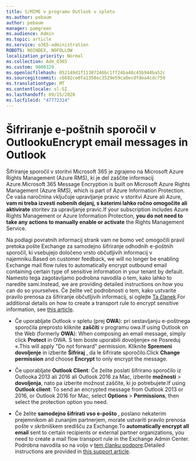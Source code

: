 ```yaml
---
title: S/MIME v programu Outlook v spletu
ms.author: pebaum
author: pebaum
manager: pamgreen
ms.audience: Admin
ms.topic: article
ms.service: o365-administration
ROBOTS: NOINDEX, NOFOLLOW
localization_priority: Normal
ms.collection: Adm_O365
ms.custom: 9000329
ms.openlocfilehash: 052149d1f11387246bc1ff24ba48c45b944ba52c
ms.sourcegitcommit: c6692ce0fa1358ec3529e59ca0ecdfdea4cdc759
ms.translationtype: MT
ms.contentlocale: sl-SI
ms.lasthandoff: 09/15/2020
ms.locfileid: "47772314"
---
```

# <a name="encrypt-email-messages-in-outlook"></a><span data-ttu-id="5db50-102">Šifriranje e-poštnih sporočil v Outlooku</span><span class="sxs-lookup"><span data-stu-id="5db50-102">Encrypt email messages in Outlook</span></span>

<span data-ttu-id="5db50-103">Šifriranje sporočil v storitvi Microsoft 365 je zgrajeno na Microsoft Azure Rights Management (Azure RMS), ki je del zaščite informacij Azure.</span><span class="sxs-lookup"><span data-stu-id="5db50-103">Microsoft 365 Message Encryption is built on Microsoft Azure Rights Management (Azure RMS), which is part of Azure Information Protection.</span></span> <span data-ttu-id="5db50-104">Če vaša naročnina vključuje upravljanje pravic v storitvi Azure ali Azure, **vam ni treba izvesti nobenih dejanj, s katerimi lahko ročno omogočite ali aktivirate** storitev za upravljanje pravic.</span><span class="sxs-lookup"><span data-stu-id="5db50-104">If your subscription includes Azure Rights Management or Azure Information Protection, **you do not need to take any actions to manually enable or activate** the Rights Management Service.</span></span>

<span data-ttu-id="5db50-105">Na podlagi povratnih informacij strank vam ne bomo več omogočili pravil pretoka pošte Exchange za samodejno šifriranje odhodnih e-poštnih sporočil, ki vsebujejo določeno vrsto občutljivih informacij v najemniku.</span><span class="sxs-lookup"><span data-stu-id="5db50-105">Based on customer feedback, we will no longer be enabling Exchange mail flow rules to automatically encrypt outbound email containing certain type of sensitive information in your tenant by default.</span></span> <span data-ttu-id="5db50-106">Namesto tega zagotavljamo podrobna navodila o tem, kako lahko to naredite sami.</span><span class="sxs-lookup"><span data-stu-id="5db50-106">Instead, we are providing detailed instructions on how you can do so yourselves.</span></span> <span data-ttu-id="5db50-107">Če želite več podrobnosti o tem, kako ustvarite pravilo prenosa za šifriranje občutljivih informacij, si oglejte [Ta članek](https://aka.ms/OmeEtr).</span><span class="sxs-lookup"><span data-stu-id="5db50-107">For additional details on how to create a transport rule to encrypt sensitive information, see [this article](https://aka.ms/OmeEtr).</span></span>

- <span data-ttu-id="5db50-108">Če uporabljate Outlook v spletu (prej **OWA**): pri sestavljanju e-poštnega sporočila preprosto kliknite **zaščiti** v programu owa.</span><span class="sxs-lookup"><span data-stu-id="5db50-108">If using Outlook on the Web (formerly **OWA**): When composing an email message, simply click **Protect** in OWA.</span></span> <span data-ttu-id="5db50-109">S tem boste uporabili dovoljenje» ne Posreduj «.</span><span class="sxs-lookup"><span data-stu-id="5db50-109">This will apply "Do not forward" permission.</span></span> <span data-ttu-id="5db50-110">Kliknite **Spremeni dovoljenje** in izberite **Šifriraj** , da le šifrirate sporočilo.</span><span class="sxs-lookup"><span data-stu-id="5db50-110">Click **Change permission** and choose **Encrypt** to only encrypt the message.</span></span>

- <span data-ttu-id="5db50-111">Če uporabljate **Outlook Client**: Če želite poslati šifrirano sporočilo iz Outlooka 2013 ali 2016 ali Outlook 2016 za Mac, izberite **možnosti**  >  **dovoljenja**, nato pa izberite možnost zaščite, ki jo potrebujete.</span><span class="sxs-lookup"><span data-stu-id="5db50-111">If using **Outlook client**: To send an encrypted message from Outlook 2013 or 2016, or Outlook 2016 for Mac, select **Options** > **Permissions**, then select the protection option you need.</span></span>

- <span data-ttu-id="5db50-112">Če želite **samodejno šifrirati vso e-pošto** , poslano nekaterim prejemnikom ali zunanjim partnerjem, morate ustvariti pravilo prenosa pošte v skrbniškem središču za Exchange.</span><span class="sxs-lookup"><span data-stu-id="5db50-112">To **automatically encrypt all email** sent to certain recipients or external partner organizations, you need to create a mail flow transport rule in the Exchange Admin Center.</span></span> <span data-ttu-id="5db50-113">Podrobna navodila so na voljo v [tem članku podpore](https://docs.microsoft.com/microsoft-365/compliance/define-mail-flow-rules-to-encrypt-email#create-mail-flow-rules-to-encrypt-email-messages-with-the-new-ome-capabilities).</span><span class="sxs-lookup"><span data-stu-id="5db50-113">Detailed instructions are provided in [this support article](https://docs.microsoft.com/microsoft-365/compliance/define-mail-flow-rules-to-encrypt-email#create-mail-flow-rules-to-encrypt-email-messages-with-the-new-ome-capabilities).</span></span>

